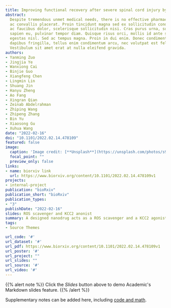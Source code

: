 ```yaml
---
title: Improving functional recovery after severe spinal cord injury by a noninvasive dual functional approach of neuroprotection and neuromodulation
abstract: 
  Despite tremendous unmet medical needs, there is no effective pharmacological treatment to promote functional recovery after spinal cord injury (SCI). Although multiple pathological events have been implicated in SCI, the development of a noninvasive pharmacological approach to simultaneously target the different mechanisms involved in SCI remains a formidable challenge. In this study, we report the development of a noninvasive nanodrug delivery system that consists of ROS-responsive amphiphilic copolymers and an encapsulated neurotransmitter-conjugated KCC2 agonist. We show that upon intravenous administration, the nanodrugs were able to enter the injured spinal cord due to blood spinal cord barrier disruption and ROS-responsive disassembly. Remarkably, once in the injured spinal cord, these nanodrugs exhibited dual functions:\ scavenging ROS accumulated in the lesion to protect spared connections and increasing neuronal excitability in the injured spinal cord through targeted delivery of the KCC2 agonist to inhibitory neurons. Thus, the noninvasive treatment led to significant functional recovery in the rats with contusive SCI. Together, these findings provide a much-needed translational pharmacological approach for treating severe SCI.Lorem ipsum dolor sit amet, consectetur adipiscing elit. Duis posuere tellus
  ac convallis placerat. Proin tincidunt magna sed ex sollicitudin condimentum. Sed
  ac faucibus dolor, scelerisque sollicitudin nisi. Cras purus urna, suscipit quis
  sapien eu, pulvinar tempor diam. Quisque risus orci, mollis id ante sit amet, gravida
  egestas nisl. Sed ac tempus magna. Proin in dui enim. Donec condimentum, sem id
  dapibus fringilla, tellus enim condimentum arcu, nec volutpat est felis vel metus.
  Vestibulum sit amet erat at nulla eleifend gravida.
authors:
- Yanming Zuo
- Jingjia Ye
- Wanxiong Cai
- Binjie Guo
- Xiangfeng Chen
- Lingmin Lin
- Shuang Jin
- Hanyu Zheng
- Ao Fang
- Xingran Qian
- Zeinab Abdelrahman
- Zhiping Wang
- Zhipeng Zhang
- Bin Yu
- Xiaosong Gu
- Xuhua Wang 
date: "2022-02-16"
doi: "10.1101/2022.02.14.478109"
featured: false
image:
  caption: 'Image credit: [**Unsplash**](https://unsplash.com/photos/s9CC2SKySJM)'
  focal_point: ""
  preview_only: false
links:
- name: biorxiv link
  url: https://www.biorxiv.org/content/10.1101/2022.02.14.478109v1
projects:
- internal-project
publication: "bioRxiv"
publication_short: "bioRxiv"
publication_types:
- "3"
publishDate: "2022-02-16"
slides: ROS scavenger and KCC2 anonist
summary: A designed nanodrug acts as a ROS scavenger and a KCC2 agonist for Spinal cord injury
tags:
- Source Themes

url_code: '#'
url_dataset: '#'
url_pdf: https://www.biorxiv.org/content/10.1101/2022.02.14.478109v1
url_poster: '#'
url_project: ""
url_slides: ""
url_source: '#'
url_video: '#'
---
```


{{% alert note %}}
Click the *Slides* button above to demo Academic's Markdown slides feature.
{{% /alert %}}

Supplementary notes can be added here, including [code and math](https://sourcethemes.com/academic/docs/writing-markdown-latex/).
